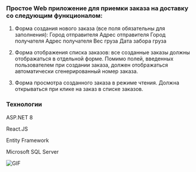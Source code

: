 ### Простое Web приложение для приемки заказа на доставку со следующим функционалом:

1. Форма создания нового заказа (все поля обязательны для заполнения):
Город отправителя
Адрес отправителя
Город получателя
Адрес получателя
Вес груза
Дата забора груза

2. Форма отображения списка заказов: все созданные заказы должны отображаться в отдельной форме. Помимо полей, введенных пользователем при создании заказа, должен отображаться автоматически сгенерированный номер заказа.

3. Форма просмотра созданного заказа в режиме чтения. Должна открываться при клике на заказ в списке заказов.

### Технологии

ASP.NET 8 

React.JS 

Entity Framework

Microsoft SQL Server


![GIF](https://media.giphy.com/media/v1.Y2lkPTc5MGI3NjExd2d6anByMHJlcTQxZHN5ZWU4bGpodXF5b29zMmpsbThwMWQyMmM4ZSZlcD12MV9pbnRlcm5hbF9naWZfYnlfaWQmY3Q9Zw/FWjAhJwR5ffffkiCsp/giphy.gif)

